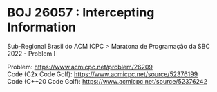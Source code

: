 # BOJ 26057 : Intercepting Information  
Sub-Regional Brasil do ACM ICPC > Maratona de Programação da SBC 2022 - Problem I  
  
Problem: https://www.acmicpc.net/problem/26209  
Code (C2x Code Golf): https://www.acmicpc.net/source/52376199  
Code (C++20 Code Golf): https://www.acmicpc.net/source/52376242  
